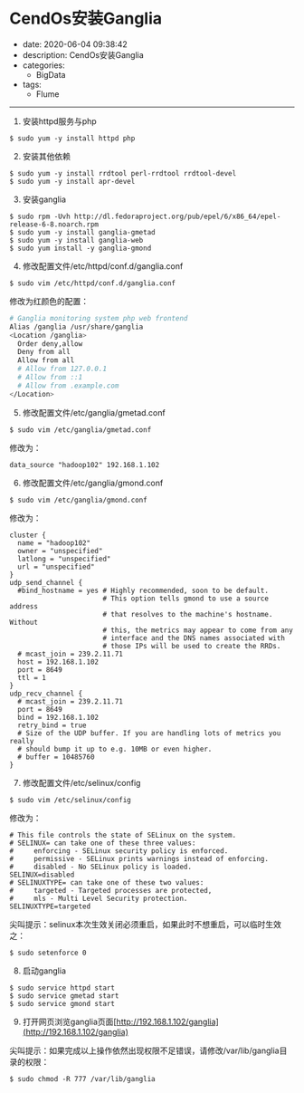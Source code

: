 #   CendOs安装Ganglia
+ date: 2020-06-04 09:38:42
+ description: CendOs安装Ganglia
+ categories:
  - BigData
+ tags:
  - Flume
---
1.  安装httpd服务与php

```
$ sudo yum -y install httpd php
```

2.  安装其他依赖

```
$ sudo yum -y install rrdtool perl-rrdtool rrdtool-devel
$ sudo yum -y install apr-devel
```


3.  安装ganglia

```
$ sudo rpm -Uvh http://dl.fedoraproject.org/pub/epel/6/x86_64/epel-release-6-8.noarch.rpm
$ sudo yum -y install ganglia-gmetad 
$ sudo yum -y install ganglia-web
$ sudo yum install -y ganglia-gmond
```

4.  修改配置文件/etc/httpd/conf.d/ganglia.conf

```
$ sudo vim /etc/httpd/conf.d/ganglia.conf
```
修改为红颜色的配置：
```bash
# Ganglia monitoring system php web frontend
Alias /ganglia /usr/share/ganglia
<Location /ganglia>
  Order deny,allow
  Deny from all
  Allow from all
  # Allow from 127.0.0.1
  # Allow from ::1
  # Allow from .example.com
</Location>
```


5.  修改配置文件/etc/ganglia/gmetad.conf

```
$ sudo vim /etc/ganglia/gmetad.conf
```
修改为：
```
data_source "hadoop102" 192.168.1.102
```


6.  修改配置文件/etc/ganglia/gmond.conf

```
$ sudo vim /etc/ganglia/gmond.conf 
```
修改为：
```basj
cluster {
  name = "hadoop102"
  owner = "unspecified"
  latlong = "unspecified"
  url = "unspecified"
}
udp_send_channel {
  #bind_hostname = yes # Highly recommended, soon to be default.
                       # This option tells gmond to use a source address
                       # that resolves to the machine's hostname.  Without
                       # this, the metrics may appear to come from any
                       # interface and the DNS names associated with
                       # those IPs will be used to create the RRDs.
  # mcast_join = 239.2.11.71
  host = 192.168.1.102
  port = 8649
  ttl = 1
}
udp_recv_channel {
  # mcast_join = 239.2.11.71
  port = 8649
  bind = 192.168.1.102
  retry_bind = true
  # Size of the UDP buffer. If you are handling lots of metrics you really
  # should bump it up to e.g. 10MB or even higher.
  # buffer = 10485760
}
```

7.  修改配置文件/etc/selinux/config

```
$ sudo vim /etc/selinux/config
```
修改为：
```
# This file controls the state of SELinux on the system.
# SELINUX= can take one of these three values:
#     enforcing - SELinux security policy is enforced.
#     permissive - SELinux prints warnings instead of enforcing.
#     disabled - No SELinux policy is loaded.
SELINUX=disabled
# SELINUXTYPE= can take one of these two values:
#     targeted - Targeted processes are protected,
#     mls - Multi Level Security protection.
SELINUXTYPE=targeted
```
尖叫提示：selinux本次生效关闭必须重启，如果此时不想重启，可以临时生效之：
```
$ sudo setenforce 0
```

8.  启动ganglia

```
$ sudo service httpd start
$ sudo service gmetad start
$ sudo service gmond start
```


9.  打开网页浏览ganglia页面[http://192.168.1.102/ganglia](http://192.168.1.102/ganglia)

尖叫提示：如果完成以上操作依然出现权限不足错误，请修改/var/lib/ganglia目录的权限：
```
$ sudo chmod -R 777 /var/lib/ganglia
```
